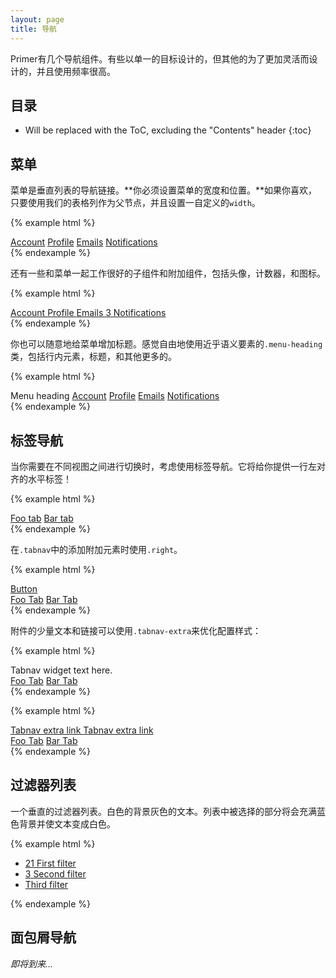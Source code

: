 ```yaml
---
layout: page
title: 导航
---
```


Primer有几个导航组件。有些以单一的目标设计的，但其他的为了更加灵活而设计的，并且使用频率很高。

## 目录

* Will be replaced with the ToC, excluding the "Contents" header
{:toc}

## 菜单

菜单是垂直列表的导航链接。**你必须设置菜单的宽度和位置。**如果你喜欢，只要使用我们的表格列作为父节点，并且设置一自定义的`width`。

{% example html %}
<nav class="menu">
  <a class="menu-item selected" href="#">Account</a>
  <a class="menu-item" href="#">Profile</a>
  <a class="menu-item" href="#">Emails</a>
  <a class="menu-item" href="#">Notifications</a>
</nav>
{% endexample %}

还有一些和菜单一起工作很好的子组件和附加组件，包括头像，计数器，和图标。

{% example html %}
<nav class="menu">
  <a class="menu-item selected" href="#">
    <span class="octicon octicon-tools"></span>
    Account
  </a>
  <a class="menu-item" href="#">
    <span class="octicon octicon-person"></span>
    Profile
  </a>
  <a class="menu-item" href="#">
    <span class="octicon octicon-mail"></span>
    Emails
  </a>
  <a class="menu-item" href="#">
    <span class="octicon octicon-radio-tower"></span>
    <span class="counter">3</span>
    Notifications
  </a>
</nav>
{% endexample %}

你也可以随意地给菜单增加标题。感觉自由地使用近乎语义要素的`.menu-heading`类，包括行内元素，标题，和其他更多的。

{% example html %}
<nav class="menu">
  <span class="menu-heading">Menu heading</span>
  <a class="menu-item selected" href="#">Account</a>
  <a class="menu-item" href="#">Profile</a>
  <a class="menu-item" href="#">Emails</a>
  <a class="menu-item" href="#">Notifications</a>
</nav>
{% endexample %}


## 标签导航

当你需要在不同视图之间进行切换时，考虑使用标签导航。它将给你提供一行左对齐的水平标签！

{% example html %}
<div class="tabnav">
  <nav class="tabnav-tabs">
    <a href="#" class="tabnav-tab selected">Foo tab</a>
    <a href="#" class="tabnav-tab">Bar tab</a>
  </nav>
</div>
{% endexample %}

在`.tabnav`中的添加附加元素时使用`.right`。

{% example html %}
<div class="tabnav">
  <a class="btn btn-sm right" href="#">Button</a>
  <nav class="tabnav-tabs">
    <a href="#" class="tabnav-tab selected">Foo Tab</a>
    <a href="#" class="tabnav-tab">Bar Tab</a>
  </nav>
</div>
{% endexample %}

附件的少量文本和链接可以使用`.tabnav-extra`来优化配置样式：

{% example html %}
<div class="tabnav">
  <div class="tabnav-extra right">
    Tabnav widget text here.
  </div>
  <nav class="tabnav-tabs">
    <a href="#" class="tabnav-tab selected">Foo Tab</a>
    <a href="#" class="tabnav-tab">Bar Tab</a>
  </nav>
</div>
{% endexample %}

{% example html %}
<div class="tabnav">
  <div class="right">
    <a class="tabnav-extra" href="#">
      Tabnav extra link
    </a>
    <a class="tabnav-extra" href="#">
      Tabnav extra link
    </a>
  </div>
  <nav class="tabnav-tabs">
    <a href="#" class="tabnav-tab selected">Foo Tab</a>
    <a href="#" class="tabnav-tab">Bar Tab</a>
  </nav>
</div>
{% endexample %}

## 过滤器列表

一个垂直的过滤器列表。白色的背景灰色的文本。列表中被选择的部分将会充满蓝色背景并使文本变成白色。

{% example html %}
<ul class="filter-list">
  <li>
    <a href="#" class="filter-item selected">
      <span class="count">21</span>
      First filter
    </a>
  </li>
  <li>
    <a href="#" class="filter-item">
      <span class="count">3</span>
      Second filter
    </a>
  </li>
  <li>
    <a href="#" class="filter-item">
      Third filter
    </a>
  </li>
</ul>
{% endexample %}

## 面包屑导航

*即将到来...*
